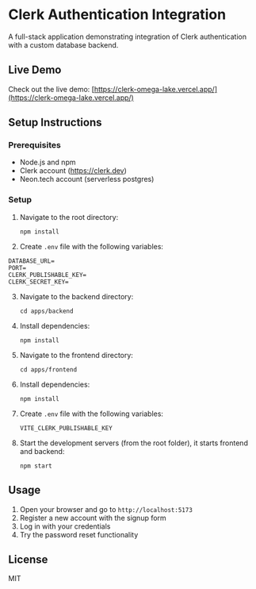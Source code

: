 # Clerk Authentication Integration

A full-stack application demonstrating integration of Clerk authentication with a custom database backend.

## Live Demo

Check out the live demo: [https://clerk-omega-lake.vercel.app/](https://clerk-omega-lake.vercel.app/)

## Setup Instructions

### Prerequisites

- Node.js and npm
- Clerk account (https://clerk.dev)
- Neon.tech account (serverless postgres)

### Setup

1. Navigate to the root directory:

   ```
   npm install
   ```

2. Create `.env` file with the following variables:

```
DATABASE_URL=
PORT=
CLERK_PUBLISHABLE_KEY=
CLERK_SECRET_KEY=
```

3. Navigate to the backend directory:

   ```
   cd apps/backend
   ```

4. Install dependencies:

   ```
   npm install
   ```

5. Navigate to the frontend directory:

   ```
   cd apps/frontend
   ```

6. Install dependencies:

   ```
   npm install
   ```

7. Create `.env` file with the following variables:

   ```
   VITE_CLERK_PUBLISHABLE_KEY
   ```

8. Start the development servers (from the root folder), it starts frontend and backend:
   ```
   npm start
   ```

## Usage

1. Open your browser and go to `http://localhost:5173`
2. Register a new account with the signup form
3. Log in with your credentials
4. Try the password reset functionality

## License

MIT
